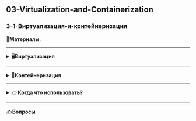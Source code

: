 ## 03-Virtualization-and-Containerization

### 3-1-Виртуализация-и-контейнеризация

📗**Материалы**:

---

<details>
<summary>🖥️<b>Виртуализация</b></summary>

---

**Виртуализация** — это технология, позволяющая запускать несколько операционных систем (ОС) на одном физическом сервере с помощью виртуальных машин (ВМ). Каждая ВМ работает как отдельный экземпляр со своей собственной ОС и приложениями.

---

**Типы виртуализации:**

**Гипервизор первого типа (Bare-Metal):** Работает на **голом железе**, обеспечивая более высокую производительность. 

Примеры: VMware ESXi, Microsoft Hyper-V и Xen.

**Гипервизор второго типа (Hosted):** Работает поверх существующей ОС, что упрощает настройку, но снижает производительность. 

Примеры: Oracle VirtualBox и VMware Workstation.

---

**Как работает:**

- **Гипервизор** управляет виртуальными машинами, распределяя ресурсы между ними.

- Каждая ВМ включает собственную ОС, ядро и приложения.

- ВМ полностью изолированы друг от друга.

---

**Преимущества:**

- **Полная изоляция:** Проблемы в одной ВМ не влияют на другие.

- **Гибкость:** Возможность запускать различные ОС на одном сервере.

- **Безопасность:** Изоляция на уровне ОС повышает безопасность.

---

**Недостатки:**

- **Более высокие требования к ресурсам:** Каждая ВМ требует значительных ресурсов.

- **Медленный запуск:** Время запуска ВМ может быть длительным.

- **Управление:** Требуется больше усилий для управления и обслуживания.

</details>

---

<details>
<summary>🐋<b>Контейнеризация</b></summary>

---

**Контейнеризация** — это легковесная форма виртуализации, позволяющая запускать приложения и их зависимости в изолированных контейнерах, которые используют общую ОС хоста.

---

**Как работает:**

- Контейнеры используют ядро хостовой ОС, но изолируют приложения друг от друга.

- Каждый контейнер включает только необходимые для приложения библиотеки и зависимости.

- Запуск контейнеров быстрее и требует меньше ресурсов.

---

**Преимущества:**

- **Лёгкость:** Контейнеры занимают меньше места и быстрее запускаются.

- **Портативность:** Легко переносить между различными средами.

- **Масштабируемость:** Удобно масштабировать приложения.

---

**Недостатки:**

- **Меньшая изоляция:** Контейнеры разделяют ядро ОС, что может повлиять на безопасность.

- **Совместимость:** Все контейнеры должны работать на одной ОС.

- **Управление:** Требуется опыт для настройки и управления контейнерами.

</details>

---

<details>
<summary>👉<b>Когда что использовать?</b></summary>

---

**Сравнительная таблица:**

| Характеристика       | Виртуализация🖥️                                      | Контейнеризация🐋                                   |
| :------------------- | :------------------------------------------------- | :------------------------------------------------ |
| **Уровень абстракции** | Аппаратное обеспечение                             | Операционная система                              |
| **Изоляция**         | Полная (собственная ОС для каждой ВМ)              | Частичная (общее ядро ОС)                         |
| **Ресурсоёмкость**   | Высокая                                            | Низкая                                            |
| **Время запуска**    | Длительное (минуты)                                | Быстрое (секунды)                                 |
| **Масштабируемость** | Средняя                                            | Высокая                                           |
| **Безопасность**     | Высокая                                            | Зависит от ядра ОС                                |
| **Переносимость**    | Средняя                                            | Высокая                                           |
| **Управление**       | Hypervisor (vSphere, Hyper-V)                      | Container Engine (Docker, Containerd)             |

---
---

**Сценарии применения:**

| Сценарий                                         | Контейнеризация🐋 | Виртуализация🖥️ | Пояснение |
| :----------------------------------------------- | :-------------: | :-----------: | :-------- |
| Запуск устаревших приложений (требует старой ОС) |       ❌        |       ✅       | Виртуализация позволяет запустить гостевую ОС нужной версии. |
| Жесткая изоляция приложений друг от друга        |       ❌        |       ✅       | Полная изоляция ВМ обеспечивает максимальную безопасность. |
| Создание архитектуры микросервисов               |       ✅        |       ❌       | Контейнеры — идеальная единица развертывания для микросервисов. |
| Быстрая разработка и развертывание (CI/CD)       |       ✅        |       ❌       | Скорость и легкость контейнеров ускоряют циклы разработки. |
| Максимальное использование ресурсов сервера      |       ✅        |       ❌       | Контейнеры не тратят ресурсы на несколько ОС, что эффективнее. |
| Перенос приложений в облако (lift-and-shift)     |       ❌        |       ✅       | Проще перенести монолитное приложение без изменений в виртуальную машину. |
| Запуск нескольких копий приложения (скейлинг)    |       ✅        |       ❌       | Контейнеры масштабируются быстрее и дешевле. |
| Тестирование на разных ОС (Windows, Linux)       |       ❌        |       ✅       | Для работы с разными ОС необходима виртуализация. |

---
---

**Когда использовать виртуализацию🖥️**

Виртуализацию лучше всего использовать в следующих случаях:

- Вам нужно запустить несколько операционных систем на одной физической машине.

- Приложения имеют различные зависимости на уровне ОС.

- Устаревшие приложения требуют определенных версий ОС.

- Требуется более строгая изоляция между рабочими нагрузками.

Например, виртуализация подходит для размещения веб-серверов с различными требованиями к ОС или запуска старого программного обеспечения, которое не было контейнеризировано.

---

**Когда использовать контейнеризацию🐋**

Контейнеризацию лучше всего использовать в следующих случаях:

- Вы хотите развернуть микросервисы, каждый из которых имеет свои собственные зависимости.

- Масштабируемость и переносимость приложений очень важны.

- Необходимо ускорить запуск и снизить потребление ресурсов.
- Вы используете подход DevOps с конвейерами CI/CD.

Контейнеры часто используются в современной разработке приложений, позволяя разработчикам быстро запускать экземпляры, тестировать изменения и развертывать обновления, не затрагивая базовую ОС.

---

**Сочетание виртуализации🖥️ и контейнеризации🐋**

Многие организации используют виртуализацию и контейнеризацию вместе, чтобы получить лучшее из двух миров. Например, вы можете:

- Запустить виртуальные машины для разделения различных сред приложений.
- Использовать контейнеры внутри виртуальных машин для развертывания микросервисов и изолированных приложений.

- Использовать инструменты оркестровки, такие как Kubernetes, в виртуализированной среде для более продвинутого управления ресурсами и масштабирования.
Такой подход позволяет использовать сильные стороны обеих технологий, сохраняя гибкость в развертывании и управлении.

</details>

---

✍️**Вопросы**